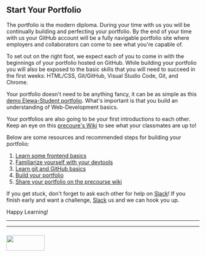 ## Start Your Portfolio

The portfolio is the modern diploma.  During your time with us you will be continually building and perfecting your portfolio. By the end of your time with us your GitHub account will be a fully navigable portfolio site where employers and collaborators can come to see what you're capable of. 

To set out on the right foot, we expect each of you to come in with the beginnings of your portfolio hosted on GitHub. While building your portfolio you will also be exposed to the basic skills that you will need to succeed in the first weeks: HTML/CSS, Git/GitHub, Visual Studio Code, Git, and Chrome.  

Your portfolio doesn't need to be anything fancy, it can be as simple as this [demo Elewa-Student portfolio](https://elewa-student.github.io).  What's important is that you build an understanding of Web-Development basics.  

Your portfolios are also going to be your first introductions to each other. Keep an eye on this [precoure's Wiki](https://github.com/elewa-academy/April-Precourse/wiki/) to see what your classmates are up to!


Below are some resources and recommended steps for building your portfolio:

1. [Learn some frontend basics](https://github.com/jankeLearning/apco-precourse/blob/master/required-project-resources/0-front-end-basics.md)
2. [Familiarize yourself with your devtools](https://github.com/jankeLearning/apco-precourse/blob/master/required-project-resources/1-dev-environment.md)
3. [Learn git and GitHub basics](https://github.com/jankeLearning/apco-precourse/blob/master/required-project-resources/2-git-and-hub.md)
4. [Build your portfolio](https://github.com/jankeLearning/apco-precourse/blob/master/required-project-resources/3-gh-portfolio.md)
5. [Share your portfolio on the precourse wiki](https://github.com/jankeLearning/apco-precourse/blob/master/required-project-resources/4-editing-github-wikis.md)


If you get stuck, don't forget to ask each other for help on [Slack](https://join.slack.com/t/elewa-academy/shared_invite/enQtMjk4OTA3OTM1NjIwLTA2ZmQ0NDVhNjQxZWM2NjNhNmMyNmVhZGNhZmJmZTY1OWQ4Nzc0ZTkzZGE3NjdiYTYwYThlNzI3YTg2NGM5MGM)!
If you finish early and want a challenge, [Slack](https://join.slack.com/t/elewa-academy/shared_invite/enQtMjk4OTA3OTM1NjIwLTA2ZmQ0NDVhNjQxZWM2NjNhNmMyNmVhZGNhZmJmZTY1OWQ4Nzc0ZTkzZGE3NjdiYTYwYThlNzI3YTg2NGM5MGM) us and we can hook you up.

Happy Learning!


___
___
### <a href="http://elewa.education/blog" target="_blank"><img src="https://user-images.githubusercontent.com/18554853/34921062-506450ae-f97d-11e7-875f-6feeb26ad72d.png" width="100" height="40"/></a>